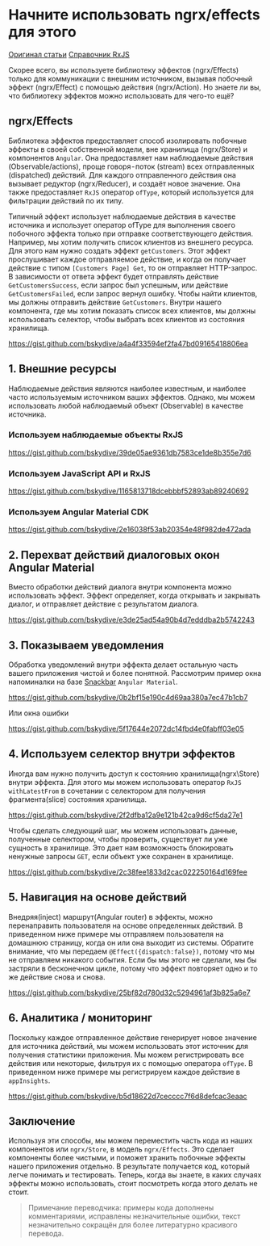 # Начните использовать ngrx/effects для этого

[Оригинал статьи](https://blog.angularindepth.com/start-using-ngrx-effects-for-this-e0b2bd9da165) [Справочник RxJS](https://stackblitz.com/edit/rxjs-aj4vwd)

Скорее всего, вы используете библиотеку эффектов (ngrx/Effects) только для коммуникации с внешним источником, вызывая побочный эффект (ngrx/Effect) с помощью действия (ngrx/Action). Но знаете ли вы, что библиотеку эффектов можно использовать для чего-то ещё?

## ngrx/Effects

Библиотека эффектов предоставляет способ изолировать побочные эффекты в своей собственной модели, вне хранилища (ngrx/Store) и компонентов `Angular`. Она предоставляет нам наблюдаемые действия (Observable/actions), проще говоря - поток (stream) всех отправленных (dispatched) действий. Для каждого отправленного действия она вызывает редуктор (ngrx/Reducer), и создаёт новое значение. Она также предоставляет `RxJS` оператор `ofType`, который используется для фильтрации действий по их типу.

Типичный эффект использует наблюдаемые действия в качестве источника и использует оператор ofType для выполнения своего побочного эффекта только при отправке соответствующего действия. Например, мы хотим получить список клиентов из внешнего ресурса. Для этого нам нужно создать эффект `getCustomers`. Этот эффект прослушивает каждое отправляемое действие, и когда он получает действие с типом `[Customers Page] Get`, то он отправляет HTTP-запрос. В зависимости от ответа эффект будет отправлять действие `GetCustomersSuccess`, если запрос был успешным, или действие `GetCustomersFailed`, если запрос вернул ошибку. Чтобы найти клиентов, мы должны отправить действие `GetCustomers`. Внутри нашего компонента, где мы хотим показать список всех клиентов, мы должны использовать селектор, чтобы выбрать всех клиентов из состояния хранилища.

https://gist.github.com/bskydive/a4a4f33594ef2fa47bd09165418806ea

## 1. Внешние ресурсы

Наблюдаемые действия являются наиболее известным, и наиболее часто используемым источником ваших эффектов. Однако, мы можем использовать любой наблюдаемый объект (Observable) в качестве источника.

### Используем наблюдаемые объекты RxJS

https://gist.github.com/bskydive/39de05ae9361db7583ce1de8b355e7d6

### Используем JavaScript API и RxJS

https://gist.github.com/bskydive/1165813718dcebbbf52893ab89240692

### Используем Angular Material CDK

https://gist.github.com/bskydive/2e16038f53ab20354e48f982de472ada

## 2. Перехват действий диалоговых окон Angular Material

Вместо обработки действий диалога внутри компонента можно использовать эффект. Эффект определяет, когда открывать и закрывать диалог, и отправляет действие с результатом диалога.

https://gist.github.com/bskydive/e3de25ad54a90b4d7edddba2b5742243

## 3. Показываем уведомления

Обработка уведомлений внутри эффекта делает остальную часть вашего приложения чистой и более понятной. Рассмотрим пример окна напоминалки на базе [Snackbar](https://material.angular.io/components/snack-bar/overview) `Angular Material`.

https://gist.github.com/bskydive/0b2bf15e190c4d69aa380a7ec47b1cb7

Или окна ошибки

https://gist.github.com/bskydive/5f17644e2072dc14fbd4e0fabff03e05

## 4. Используем селектор внутри эффектов

Иногда вам нужно получить доступ к состоянию хранилища(ngrx\Store) внутри эффекта. Для этого мы можем использовать оператор `RxJS withLatestFrom` в сочетании с селектором для получения фрагмента(slice) состояния хранилища.

https://gist.github.com/bskydive/2f2dfba12a9e121b42ca9d6cf5da27e1

Чтобы сделать следующий шаг, мы можем использовать данные, полученные селектором, чтобы проверить, существует ли уже сущность в хранилище. Это дает нам возможность блокировать ненужные запросы `GET`, если объект уже сохранен в хранилище.

https://gist.github.com/bskydive/2c38fee1833d2cac022250164d169fee

## 5. Навигация на основе действий

Внедряя(inject) маршрут(Angular router) в эффекты, можно перенаправить пользователя на основе определенных действий. В приведенном ниже примере мы отправляем пользователя на домашнюю страницу, когда он или она выходит из системы.
Обратите внимание, что мы передаем `@Effect({dispatch:false})`, потому что мы не отправляем никакого события. Если бы мы этого не сделали, мы бы застряли в бесконечном цикле, потому что эффект повторяет одно и то же действие снова и снова.

https://gist.github.com/bskydive/25bf82d780d32c5294961af3b825a6e7

## 6. Аналитика / мониторинг

Поскольку каждое отправленное действие генерирует новое значение для источника действий, мы можем использовать этот источник для получения статистики приложения. Мы можем регистрировать все действия или некоторые, фильтруя их с помощью оператора `ofType`. В приведенном ниже примере мы регистрируем каждое действие в `appInsights`.

https://gist.github.com/bskydive/b5d18622d7cecccc7f6d8defcac3eaac

## Заключение

Используя эти способы, мы можем переместить часть кода из наших компонентов или `ngrx/Store`, в модель `ngrx/Effects`. Это сделает компоненты более чистыми, и поможет хранить побочные эффекты нашего приложения отдельно. В результате получается код, который легче понимать и тестировать.
Теперь, когда вы знаете, в каких случаях эффекты можно использовать, стоит посмотреть когда этого делать не стоит.

> Примечание переводчика: примеры кода дополнены комментариями, исправлены незначительные ошибки, текст незначительно сокращён для более литературно красивого перевода.
